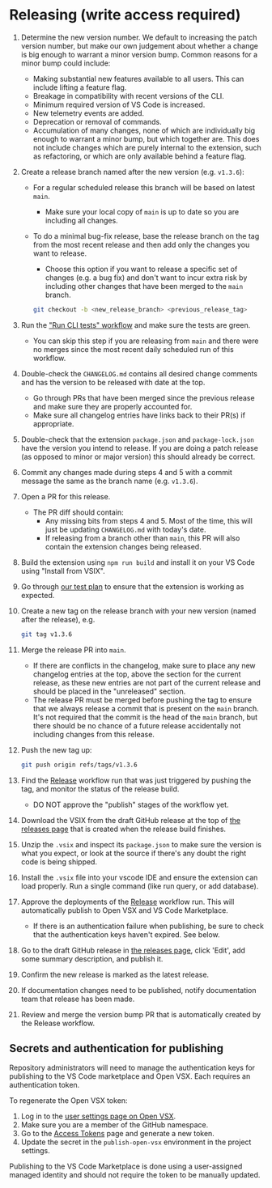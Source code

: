 # Releasing (write access required)

1. Determine the new version number. We default to increasing the patch version number, but make our own judgement about whether a change is big enough to warrant a minor version bump. Common reasons for a minor bump could include:
    - Making substantial new features available to all users. This can include lifting a feature flag.
    - Breakage in compatibility with recent versions of the CLI.
    - Minimum required version of VS Code is increased.
    - New telemetry events are added.
    - Deprecation or removal of commands.
    - Accumulation of many changes, none of which are individually big enough to warrant a minor bump, but which together are. This does not include changes which are purely internal to the extension, such as refactoring, or which are only available behind a feature flag.
1. Create a release branch named after the new version (e.g. `v1.3.6`):
    - For a regular scheduled release this branch will be based on latest `main`.
        - Make sure your local copy of `main` is up to date so you are including all changes.
    - To do a minimal bug-fix release, base the release branch on the tag from the most recent release and then add only the changes you want to release.
        - Choose this option if you want to release a specific set of changes (e.g. a bug fix) and don't want to incur extra risk by including other changes that have been merged to the `main` branch.

        ```bash
        git checkout -b <new_release_branch> <previous_release_tag>
        ```

1. Run the ["Run CLI tests" workflow](https://github.com/github/vscode-codeql/actions/workflows/cli-test.yml) and make sure the tests are green.
    - You can skip this step if you are releasing from `main` and there were no merges since the most recent daily scheduled run of this workflow.
1. Double-check the `CHANGELOG.md` contains all desired change comments and has the version to be released with date at the top.
    - Go through PRs that have been merged since the previous release and make sure they are properly accounted for.
    - Make sure all changelog entries have links back to their PR(s) if appropriate.
1. Double-check that the extension `package.json` and `package-lock.json` have the version you intend to release. If you are doing a patch release (as opposed to minor or major version) this should already be correct.
1. Commit any changes made during steps 4 and 5 with a commit message the same as the branch name (e.g. `v1.3.6`).
1. Open a PR for this release.
    - The PR diff should contain:
        - Any missing bits from steps 4 and 5. Most of the time, this will just be updating `CHANGELOG.md` with today's date.
        - If releasing from a branch other than `main`, this PR will also contain the extension changes being released.
1. Build the extension using `npm run build` and install it on your VS Code using "Install from VSIX".
1. Go through [our test plan](./test-plan.md) to ensure that the extension is working as expected.
1. Create a new tag on the release branch with your new version (named after the release), e.g.

    ```bash
    git tag v1.3.6
    ```

1. Merge the release PR into `main`.
    - If there are conflicts in the changelog, make sure to place any new changelog entries at the top, above the section for the current release, as these new entries are not part of the current release and should be placed in the "unreleased" section.
    - The release PR must be merged before pushing the tag to ensure that we always release a commit that is present on the `main` branch. It's not required that the commit is the head of the `main` branch, but there should be no chance of a future release accidentally not including changes from this release.
1. Push the new tag up:

    ```bash
    git push origin refs/tags/v1.3.6
    ```

1. Find the [Release](https://github.com/github/vscode-codeql/actions?query=workflow%3ARelease) workflow run that was just triggered by pushing the tag, and monitor the status of the release build.
    - DO NOT approve the "publish" stages of the workflow yet.
1. Download the VSIX from the draft GitHub release at the top of [the releases page](https://github.com/github/vscode-codeql/releases) that is created when the release build finishes.
1. Unzip the `.vsix` and inspect its `package.json` to make sure the version is what you expect,
   or look at the source if there's any doubt the right code is being shipped.
1. Install the `.vsix` file into your vscode IDE and ensure the extension can load properly. Run a single command (like run query, or add database).
1. Approve the deployments of the [Release](https://github.com/github/vscode-codeql/actions?query=workflow%3ARelease) workflow run. This will automatically publish to Open VSX and VS Code Marketplace.
    - If there is an authentication failure when publishing, be sure to check that the authentication keys haven't expired. See below.
1. Go to the draft GitHub release in [the releases page](https://github.com/github/vscode-codeql/releases), click 'Edit', add some summary description, and publish it.
1. Confirm the new release is marked as the latest release.
1. If documentation changes need to be published, notify documentation team that release has been made.
1. Review and merge the version bump PR that is automatically created by the Release workflow.

## Secrets and authentication for publishing

Repository administrators will need to manage the authentication keys for publishing to the VS Code marketplace and Open VSX. Each requires an authentication token.

To regenerate the Open VSX token:

1. Log in to the [user settings page on Open VSX](https://open-vsx.org/user-settings/namespaces).
1. Make sure you are a member of the GitHub namespace.
1. Go to the [Access Tokens](https://open-vsx.org/user-settings/tokens) page and generate a new token.
1. Update the secret in the `publish-open-vsx` environment in the project settings.

Publishing to the VS Code Marketplace is done using a user-assigned managed identity and should not require the token to be manually updated.
